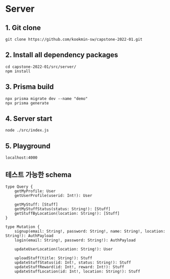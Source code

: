 # Server

## 1. Git clone

    git clone https://github.com/kookmin-sw/capstone-2022-01.git

## 2. Install all dependency packages

    cd capstone-2022-01/src/server/
    npm install

## 3. Prisma build

    npx prisma migrate dev --name "demo"
    npx prisma generate	

## 4. Server start
    
    node ./src/index.js


## 5. Playground

    localhost:4000


## 테스트 가능한 schema
```text
type Query {
    getMyProfile: User
    getUserProfile(userid: Int!): User
    
    getMyStuff: [Stuff]
    getMyStuffStatus(status: String!): [Stuff]
    getStuffByLocation(location: String!): [Stuff]
}

type Mutation {
    signup(email: String!, password: String!, name: String!, location: String!): AuthPayload
    login(email: String!, password: String!): AuthPayload
    
    updateUserLocation(location: String!): User
    
    uploadStuff(title: String!): Stuff
    updateStuffStatus(id: Int!, status: String!): Stuff
    updateStuffReward(id: Int!, reward: Int!): Stuff
    updateStuffLocation(id: Int!, location: String!): Stuff
```
